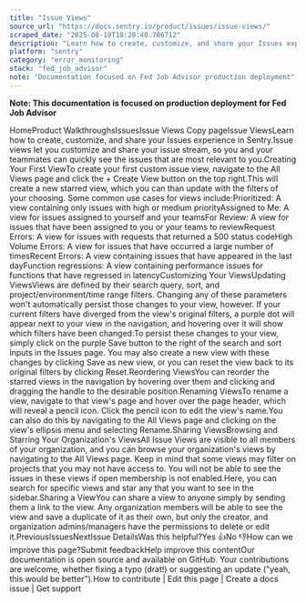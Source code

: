 ```yaml
---
title: "Issue Views"
source_url: "https://docs.sentry.io/product/issues/issue-views/"
scraped_date: "2025-08-19T18:28:40.786712"
description: "Learn how to create, customize, and share your Issues experience in Sentry."
platform: "sentry"
category: "error_monitoring"
stack: "fed_job_advisor"
note: "Documentation focused on Fed Job Advisor production deployment"
---
```

**Note: This documentation is focused on production deployment for Fed Job Advisor**

HomeProduct WalkthroughsIssuesIssue Views Copy pageIssue ViewsLearn how to create, customize, and share your Issues experience in Sentry.Issue views let you customize and share your issue stream, so you and your teammates can quickly see the issues that are most relevant to you.Creating Your First ViewTo create your first custom issue view, navigate to the All Views page and click the + Create View button on the top right.This will create a new starred view, which you can than update with the filters of your choosing. Some common use cases for views include:Prioritized: A view containing only issues with high or medium priorityAssigned to Me: A view for issues assigned to yourself and your teamsFor Review: A view for issues that have been assigned to you or your teams to reviewRequest Errors: A view for issues with requests that returned a 500 status codeHigh Volume Errors: A view for issues that have occurred a large number of timesRecent Errors: A view containing issues that have appeared in the last dayFunction regressions: A view containing performance issues for functions that have regressed in latencyCustomizing Your ViewsUpdating ViewsViews are defined by their search query, sort, and project/environment/time range filters. Changing any of these parameters won't automatically persist those changes to your view, however. If your current filters have diverged from the view's original filters, a purple dot will appear next to your view in the navigation, and hovering over it will show which filters have been changed:To persist these changes to your view, simply click on the purple Save button to the right of the search and sort inputs in the Issues page. You may also create a new view with these changes by clicking Save as new view, or you can reset the view back to its original filters by clicking Reset.Reordering ViewsYou can reorder the starred views in the navigation by hovering over them and clicking and dragging the handle to the desirable position.Renaming ViewsTo rename a view, navigate to that view's page and hover over the page header, which will reveal a pencil icon. Click the pencil icon to edit the view's name.You can also do this by navigating to the All Views page and clicking on the view's ellipsis menu and selecting Rename.Sharing ViewsBrowsing and Starring Your Organization's ViewsAll Issue Views are visible to all members of your organization, and you can browse your organization's views by navigating to the All Views page. Keep in mind that some views may filter on projects that you may not have access to. You will not be able to see the issues in these views if open membership is not enabled.Here, you can search for specific views and star any that you want to see in the sidebar.Sharing a ViewYou can share a view to anyone simply by sending them a link to the view. Any organization members will be able to see the view and save a duplicate of it as their own, but only the creator, and organization admins/managers have the permissions to delete or edit it.PreviousIssuesNextIssue DetailsWas this helpful?Yes 👍No 👎How can we improve this page?Submit feedbackHelp improve this contentOur documentation is open source and available on GitHub. Your contributions are welcome, whether fixing a typo (drat!) or suggesting an update ("yeah, this would be better").How to contribute | Edit this page | Create a docs issue | Get support